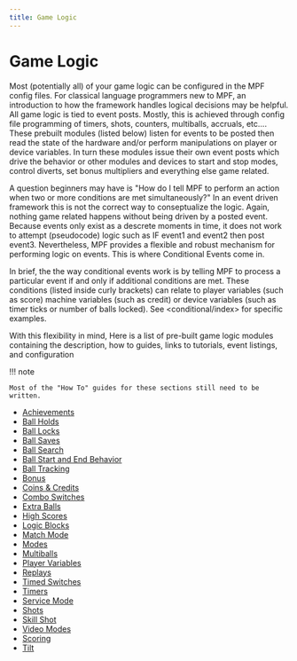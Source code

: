 ```yaml
---
title: Game Logic
---
```


# Game Logic


Most (potentially all) of your game logic can be configured in the MPF
config files. For classical language programmers new to MPF, an
introduction to how the framework handles logical decisions may be
helpful. All game logic is tied to event posts. Mostly, this is achieved
through config file programming of timers, shots, counters, multiballs,
accruals, etc.... These prebuilt modules (listed below) listen for
events to be posted then read the state of the hardware and/or perform
manipulations on player or device variables. In turn these modules issue
their own event posts which drive the behavior or other modules and
devices to start and stop modes, control diverts, set bonus multipliers
and everything else game related.

A question beginners may have is "How do I tell MPF to perform an
action when two or more conditions are met simultaneously?" In an event
driven framework this is not the correct way to conseptualize the logic.
Again, nothing game related happens without being driven by a posted
event. Because events only exist as a descrete moments in time, it does
not work to attempt (pseudocode) logic such as IF event1 and event2 then
post event3. Nevertheless, MPF provides a flexible and robust mechanism
for performing logic on events. This is where Conditional Events come
in.

In brief, the the way conditional events work is by telling MPF to
process a particular event if and only if additional conditions are met.
These conditions (listed inside curly brackets) can relate to player
variables (such as score) machine variables (such as credit) or device
variables (such as timer ticks or number of balls locked). See
<conditional/index> for specific examples.

With this flexibility in mind, Here is a list of pre-built game logic
modules containing the description, how to guides, links to tutorials,
event listings, and configuration

!!! note

    Most of the "How To" guides for these sections still need to be
    written.

* [Achievements](achievements)
* [Ball Holds](ball_holds.md)
* [Ball
Locks](ball_locks)
* [Ball Saves](ball_saves)
* [Ball Search](ball_search)
* [Ball Start and End Behavior](ball_start_end.md)
* [Ball Tracking](ball_tracking.md)
* [Bonus](bonus)
* [Coins & Credits](credits.md)
* [Combo Switches](combo_switches.md)
* [Extra Balls](extra_balls.md)
* [High Scores](high_scores)
* [Logic Blocks](logic_blocks)
* [Match Mode](match_mode.md)
* [Modes](modes)
* [Multiballs](multiballs)
* [Player Variables](players.md)
* [Replays](replays.md)
* [Timed Switches](timed_switches.md)
* [Timers](timers.md)
* [Service Mode](service_mode.md)
* [Shots](shots)
* [Skill Shot](skill_shot.md)
* [Video Modes](video_modes.md)
* [Scoring](scoring)
* [Tilt](tilt)
